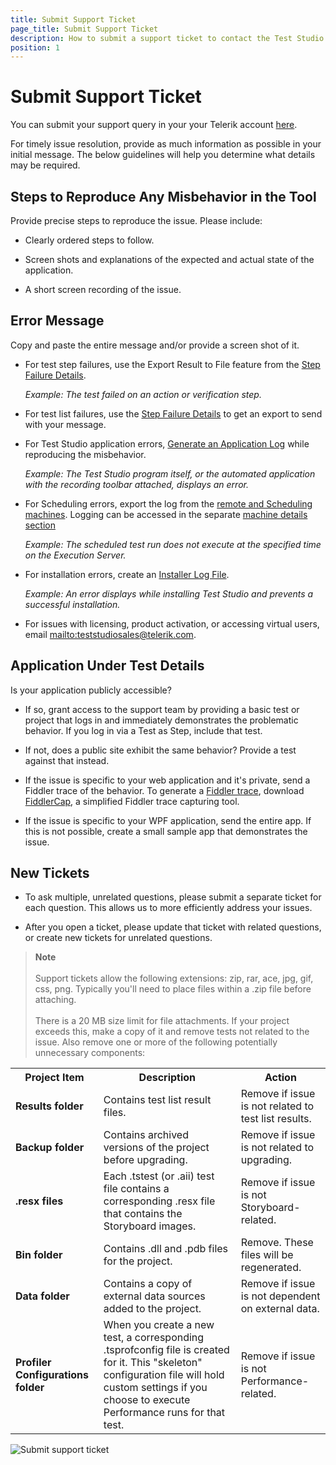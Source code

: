 ```yaml
---
title: Submit Support Ticket
page_title: Submit Support Ticket
description: How to submit a support ticket to contact the Test Studio Support Team. What details to provide to get help for a Test Studio query as soon as possible. 
position: 1
---
```

# Submit Support Ticket 

You can submit your support query in your your Telerik account <a href="https://www.telerik.com/account/support-tickets" target="_blank">here</a>.

For timely issue resolution, provide as much information as possible in your initial message. The below guidelines will help you determine what details may be required.

## Steps to Reproduce Any Misbehavior in the Tool 

Provide precise steps to reproduce the issue. Please include:

* Clearly ordered steps to follow.

* Screen shots and explanations of the expected and actual state of the application.

* A short screen recording of the issue.

## Error Message 

Copy and paste the entire message and/or provide a screen shot of it.

* For test step failures, use the Export Result to File feature from the <a href="/getting-started/test-results/step-failure-details" target="_blank">Step Failure Details</a>.

	 *Example: The test failed on an action or verification step.*

* For test list failures, use the <a href="/automated-tests/test-list-results/analyze-test-list-results#failed-test-list-result" target="_blank">Step Failure Details</a> to get an export to send with your message.

* For Test Studio application errors, <a href="/knowledge-base/best-practices-kb/generate-application-log" target="_blank">Generate an Application Log</a> while reproducing the misbehavior.
	
	*Example: The Test Studio program itself, or the automated application with the recording toolbar attached, displays an error.*

* For Scheduling errors, export the log from the <a href="/features/scheduling-test-runs/view-execution-status" target="_blank">remote and Scheduling machines</a>. Logging can be accessed in the separate <a href="/automated-tests/scheduling/view-execution-status#execution-servers-details" target="_blank">machine details section</a>

	*Example: The scheduled test run does not execute at the specified time on the Execution Server.*

* For installation errors, create an <a href="/troubleshooting-guide/installation-problems-tg/create-installer-log-file" target="_blank">Installer Log File</a>.

	*Example: An error displays while installing Test Studio and prevents a successful installation.*

* For issues with licensing, product activation, or accessing virtual users, email <mailto:teststudiosales@telerik.com>.

## Application Under Test Details 

Is your application publicly accessible?

* If so, grant access to the support team by providing a basic test or project that logs in and immediately demonstrates the problematic behavior. If you log in via a Test as Step, include that test.

* If not, does a public site exhibit the same behavior? Provide a test against that instead.

* If the issue is specific to your web application and it's private, send a Fiddler trace of the behavior. To generate a <a href="http://www.telerik.com/fiddler" target="_blank">Fiddler trace</a>, download <a href="http://www.telerik.com/fiddler/fiddlercap" target="_blank">FiddlerCap</a>, a simplified Fiddler trace capturing tool.

* If the issue is specific to your WPF application, send the entire app. If this is not possible, create a small sample app that demonstrates the issue.

## New Tickets 

* To ask multiple, unrelated questions, please submit a separate ticket for each question. This allows us to more efficiently address your issues.

* After you open a ticket, please update that ticket with related questions, or create new tickets for unrelated questions.

>**Note**
><br>
><br> Support tickets allow the following extensions: zip, rar, ace, jpg, gif, css, png. Typically you'll need to place files within a .zip file before attaching.
><br>
><br>
>There is a 20 MB size limit for file attachments. If your project exceeds this, make a copy of it and remove tests not related to the issue. Also remove one or more of the following potentially unnecessary components:

<table class="docs">
<tr>
	<th>Project Item</th><th>Description</th><th>Action</th>
</tr>
<tr>
	<td><b>Results folder</b></td>
	<td>Contains test list result files.</td>
	<td>Remove if issue is not related to test list results.</td>
</tr>
<tr>
	<td><b>Backup folder</b></td>
	<td>Contains archived versions of the project before upgrading.</td>
	<td>Remove if issue is not related to upgrading.</td>
</tr>
<tr>
	<td><b>.resx files </b></td>
	<td>Each .tstest (or .aii) test file contains a corresponding .resx file that contains the Storyboard images.</td>
	<td>Remove if issue is not Storyboard-related.</td>
</tr>
<tr>
	<td><b>Bin folder</b></td>
	<td>Contains .dll and .pdb files for the project.</td>
	<td>Remove. These files will be regenerated.</td>
</tr>
<tr>
	<td><b>Data folder</b></td>
	<td>Contains a copy of external data sources added to the project.</td>
	<td>Remove if issue is not dependent on external data.</td>
</tr>
<tr>
	<td><b>Profiler Configurations folder</b></td>
	<td>When you create a new test, a corresponding .tsprofconfig file is created for it. This "skeleton" configuration file will hold custom settings if you choose to execute Performance runs for that test.</td>
	<td>Remove if issue is not Performance-related.</td>
</tr>
</table>

![Submit support ticket][1]

[1]: /img/knowledge-base/best-practices-kb/submit-support-ticket/fig1.png